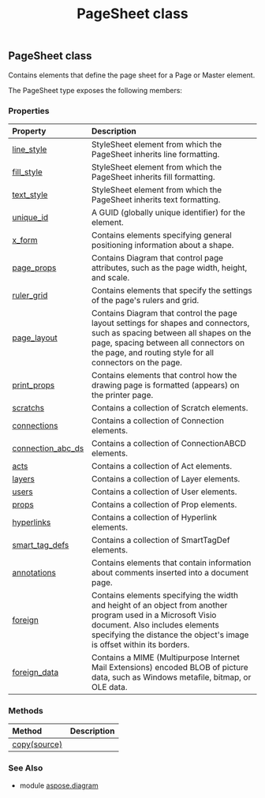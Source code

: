 ﻿---
title: PageSheet class
second_title: Aspose.Diagram for Python via .NET API References
description: 
type: docs
weight: 1570
url: /python-net/aspose.diagram/pagesheet/
is_root: false
---

## PageSheet class

Contains elements that define the page sheet for a Page or Master element.



The PageSheet type exposes the following members:

### Properties
| Property | Description |
| :- | :- |
| [line_style](/diagram/python-net/aspose.diagram/pagesheet/line_style) | StyleSheet element from which the PageSheet inherits line formatting. |
| [fill_style](/diagram/python-net/aspose.diagram/pagesheet/fill_style) | StyleSheet element from which the PageSheet inherits fill formatting. |
| [text_style](/diagram/python-net/aspose.diagram/pagesheet/text_style) | StyleSheet element from which the PageSheet inherits text formatting. |
| [unique_id](/diagram/python-net/aspose.diagram/pagesheet/unique_id) | A GUID (globally unique identifier) for the element. |
| [x_form](/diagram/python-net/aspose.diagram/pagesheet/x_form) | Contains elements specifying general positioning information about a shape. |
| [page_props](/diagram/python-net/aspose.diagram/pagesheet/page_props) | Contains Diagram that control page attributes, such as the page width, height, and scale. |
| [ruler_grid](/diagram/python-net/aspose.diagram/pagesheet/ruler_grid) | Contains elements that specify the settings of the page's rulers and grid. |
| [page_layout](/diagram/python-net/aspose.diagram/pagesheet/page_layout) | Contains Diagram that control the page layout settings for shapes and connectors, such as spacing between all shapes on the page, spacing between all connectors on the page, and routing style for all connectors on the page. |
| [print_props](/diagram/python-net/aspose.diagram/pagesheet/print_props) | Contains elements that control how the drawing page is formatted (appears) on the printer page. |
| [scratchs](/diagram/python-net/aspose.diagram/pagesheet/scratchs) | Contains a collection of Scratch elements. |
| [connections](/diagram/python-net/aspose.diagram/pagesheet/connections) | Contains a collection of Connection elements. |
| [connection_abc_ds](/diagram/python-net/aspose.diagram/pagesheet/connection_abc_ds) | Contains a collection of ConnectionABCD elements. |
| [acts](/diagram/python-net/aspose.diagram/pagesheet/acts) | Contains a collection of Act elements. |
| [layers](/diagram/python-net/aspose.diagram/pagesheet/layers) | Contains a collection of Layer elements. |
| [users](/diagram/python-net/aspose.diagram/pagesheet/users) | Contains a collection of User elements. |
| [props](/diagram/python-net/aspose.diagram/pagesheet/props) | Contains a collection of Prop elements. |
| [hyperlinks](/diagram/python-net/aspose.diagram/pagesheet/hyperlinks) | Contains a collection of Hyperlink elements. |
| [smart_tag_defs](/diagram/python-net/aspose.diagram/pagesheet/smart_tag_defs) | Contains a collection of SmartTagDef elements. |
| [annotations](/diagram/python-net/aspose.diagram/pagesheet/annotations) | Contains elements that contain information about comments inserted into a document page. |
| [foreign](/diagram/python-net/aspose.diagram/pagesheet/foreign) | Contains elements specifying the width and height of an object from another program used in a Microsoft Visio document. Also includes elements specifying the distance the object's image is offset within its borders. |
| [foreign_data](/diagram/python-net/aspose.diagram/pagesheet/foreign_data) | Contains a MIME (Multipurpose Internet Mail Extensions) encoded BLOB of picture data, such as Windows metafile, bitmap, or OLE data. |


### Methods
| Method | Description |
| :- | :- |
| [copy(source)](/diagram/python-net/aspose.diagram/pagesheet/copy/#PageSheet) |  |


### See Also

* module [aspose.diagram](../)
